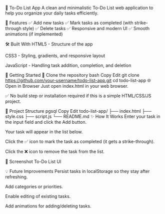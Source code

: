 📝 To-Do List App
A clean and minimalistic To-Do List web application to help you organize your daily tasks efficiently.


🚀 Features
✅ Add new tasks
✅ Mark tasks as completed (with strike-through style)
✅ Delete tasks
✅ Responsive and modern UI
✅ Smooth animations (if implemented)

🛠 Built With
HTML5 - Structure of the app

CSS3 - Styling, gradients, and responsive layout

JavaScript - Handling task addition, completion, and deletion

🔧 Getting Started
📂 Clone the repository
bash
Copy
Edit
git clone https://github.com/your-username/todo-list-app.git
cd todo-list-app
🌐 Open in Browser
Just open index.html in your web browser.

✅ No build step or installation required if this is a simple HTML/CSS/JS project.

📂 Project Structure
pgsql
Copy
Edit
todo-list-app/
├── index.html
├── style.css
├── script.js
└── README.md
✨ How It Works
Enter your task in the input field and click the Add button.

Your task will appear in the list below.

Click the ✅ icon to mark the task as completed (it gets a strike-through).

Click the ❌ icon to remove the task from the list.

🎨 Screenshot
To-Do List UI

💡 Future Improvements
Persist tasks in localStorage so they stay after refreshing.

Add categories or priorities.

Enable editing of existing tasks.

Add animations for adding/deleting tasks.







